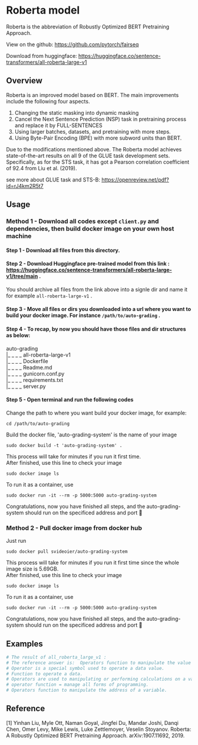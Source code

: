 # Roberta model
Roberta is the abbreviation of Robustly Optimized BERT Pretraining Approach.

View on the github: https://github.com/pytorch/fairseq

Download from huggingface: https://huggingface.co/sentence-transformers/all-roberta-large-v1

## Overview
Roberta is an improved model based on BERT. The main improvements include the following four aspects.
1. Changing the static masking into dynamic masking
2. Cancel the Next Sentence Prediction (NSP) task in pretraining process and replace it by FULL-SENTENCES
3. Using larger batches, datasets, and pretraining with more steps.
4. Using Byte-Pair Encoding (BPE) with more subword units than BERT.

Due to the modifications mentioned above. The Roberta model achieves state-of-the-art results on all 9 of the GLUE task development sets. Specifically, as for the STS task, it has got a Pearson correlation coefficient of 92.4 from Liu et al. (2019).

see more about GLUE task and STS-B: https://openreview.net/pdf?id=rJ4km2R5t7

## Usage
### Method 1 - Download all codes except `client.py` and dependencies, then build docker image on your own host machine
#### Step 1 - Download all files from this directory.
#### Step 2 - Download Huggingface pre-trained model from this link : https://huggingface.co/sentence-transformers/all-roberta-large-v1/tree/main .
You should archive all files from the link above into a signle dir and name it for example `all-roberta-large-v1` .
#### Step 3 - Move all files or dirs you downloaded into a url where you want to build your docker image. For instance `/path/to/auto-grading` .
#### Step 4 - To recap, by now you should have those files and dir structures as below:
auto-grading  
|_ _ _ _ all-roberta-large-v1  
|_ _ _ _ Dockerfile  
|_ _ _ _ Readme.md  
|_ _ _ _ gunicorn.conf.py  
|_ _ _ _ requirements.txt  
|_ _ _ _ server.py  
#### Step 5 - Open terminal and run the following codes
Change the path to where you want build your docker image, for example:
```
cd /path/to/auto-grading
```
Build the docker file, 'auto-grading-system' is the name of your image
```
sudo docker build -t 'auto-grading-system' .
```
This process will take for minutes if you run it first time.  
After finished, use this line to check your image
```
sudo docker image ls
```
To run it as a container, use
```
sudo docker run -it --rm -p 5000:5000 auto-grading-system
```

Congratulations, now you have finished all steps, and the auto-grading-system should run on the specificed address and port 🤗  
### Method 2 - Pull docker image from docker hub
Just run
```
sudo docker pull svideoier/auto-grading-system
```
This process will take for minutes if you run it first time since the whole image size is 5.69GB.  
After finished, use this line to check your image
```
sudo docker image ls
```
To run it as a container, use
```
sudo docker run -it --rm -p 5000:5000 auto-grading-system
```
Congratulations, now you have finished all steps, and the auto-grading-system should run on the specificed address and port 🤗  

## Examples
```python
# The result of all_roberta_large_v1 :
# The reference answer is:  Operators function to manipulate the value of a variable.
# Operator is a special symbol used to operate a data value. 		                         Score: 0.7710
# Function to operate a data. 		                                                     Score: 0.5999
# Operators are used to manipulating or performing calculations on a variable value. 		 Score: 0.8681
# operator function = manage all forms of programming. 		                             Score: 0.6263
# Operators function to manipulate the address of a variable. 		                     Score: 0.7348
```


## Reference
[1] Yinhan Liu, Myle Ott, Naman Goyal, Jingfei Du, Mandar Joshi, Danqi Chen, Omer Levy, Mike Lewis, Luke Zettlemoyer, Veselin Stoyanov. Roberta: A Robustly Optimized BERT Pretraining Approach. arXiv:1907.11692, 2019.
